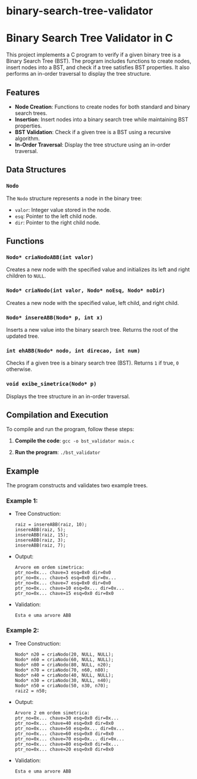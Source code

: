 # binary-search-tree-validator
# Binary Search Tree Validator in C

This project implements a C program to verify if a given binary tree is a Binary Search Tree (BST). The program includes functions to create nodes, insert nodes into a BST, and check if a tree satisfies BST properties. It also performs an in-order traversal to display the tree structure.

## Features

- **Node Creation**: Functions to create nodes for both standard and binary search trees.
- **Insertion**: Insert nodes into a binary search tree while maintaining BST properties.
- **BST Validation**: Check if a given tree is a BST using a recursive algorithm.
- **In-Order Traversal**: Display the tree structure using an in-order traversal.

## Data Structures

### `Nodo`
The `Nodo` structure represents a node in the binary tree:
- `valor`: Integer value stored in the node.
- `esq`: Pointer to the left child node.
- `dir`: Pointer to the right child node.

## Functions

### `Nodo* criaNodoABB(int valor)`
Creates a new node with the specified value and initializes its left and right children to `NULL`.

### `Nodo* criaNodo(int valor, Nodo* noEsq, Nodo* noDir)`
Creates a new node with the specified value, left child, and right child.

### `Nodo* insereABB(Nodo* p, int x)`
Inserts a new value into the binary search tree. Returns the root of the updated tree.

### `int ehABB(Nodo* nodo, int direcao, int num)`
Checks if a given tree is a binary search tree (BST). Returns `1` if true, `0` otherwise.

### `void exibe_simetrica(Nodo* p)`
Displays the tree structure in an in-order traversal.

## Compilation and Execution

To compile and run the program, follow these steps:

1. **Compile the code**:
   ``` gcc -o bst_validator main.c ```

2. **Run the program**:
   ``` ./bst_validator ```

## Example

The program constructs and validates two example trees.

### Example 1:
- Tree Construction:
  ```
  raiz = insereABB(raiz, 10);
  insereABB(raiz, 5);
  insereABB(raiz, 15);
  insereABB(raiz, 3);
  insereABB(raiz, 7);
  ```

- Output:
  ``` 
  Arvore em ordem simetrica: 
  ptr_no=0x... chave=3 esq=0x0 dir=0x0
  ptr_no=0x... chave=5 esq=0x0 dir=0x...
  ptr_no=0x... chave=7 esq=0x0 dir=0x0
  ptr_no=0x... chave=10 esq=0x... dir=0x...
  ptr_no=0x... chave=15 esq=0x0 dir=0x0
  ```

- Validation:
  ``` 
  Esta e uma arvore ABB
  ```

### Example 2:
- Tree Construction:
  ```
  Nodo* n20 = criaNodo(20, NULL, NULL);
  Nodo* n60 = criaNodo(60, NULL, NULL);
  Nodo* n80 = criaNodo(80, NULL, n20);
  Nodo* n70 = criaNodo(70, n60, n80);
  Nodo* n40 = criaNodo(40, NULL, NULL);
  Nodo* n30 = criaNodo(30, NULL, n40);
  Nodo* n50 = criaNodo(50, n30, n70);
  raiz2 = n50;
  ```

- Output:
  ``` 
  Arvore 2 em ordem simetrica: 
  ptr_no=0x... chave=30 esq=0x0 dir=0x...
  ptr_no=0x... chave=40 esq=0x0 dir=0x0
  ptr_no=0x... chave=50 esq=0x... dir=0x...
  ptr_no=0x... chave=60 esq=0x0 dir=0x0
  ptr_no=0x... chave=70 esq=0x... dir=0x...
  ptr_no=0x... chave=80 esq=0x0 dir=0x...
  ptr_no=0x... chave=20 esq=0x0 dir=0x0
  ```

- Validation:
  ``` 
  Esta e uma arvore ABB
  ```
